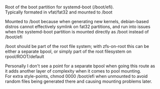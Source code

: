 Root of the boot partition for systemd-boot (/boot/efi).  
Typically formated in vfat/fat32 and mounted to /boot  

Mounted to /boot because when generating new kernels, debian-based distros cannot effectively symlink on fat32 partitions, and run into issues when the systemd-boot partition is mounted directly as /boot instead of /boot/efi  
  
/boot should be part of the root file system; with zfs-on-root this can be either a separate bpool, or simply part of the root filesystem on rpool/ROOT/default  

Personally I don't see a point for a separate bpool when going this route as it adds another layer of complexity when it comes to pool mounting.  
For extra style-points, chmod 0000 /boot/efi when unmounted to avoid random files being generated there and causing mounting problems later.
